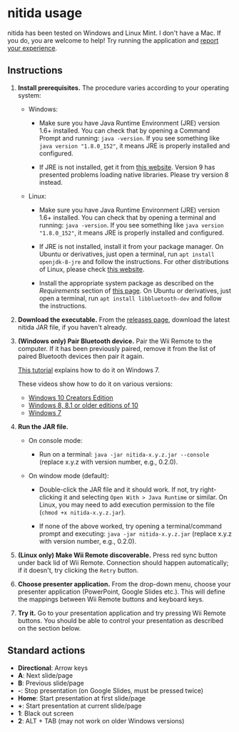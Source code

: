 # nitida usage
nitida has been tested on Windows and Linux Mint. I don't have a
Mac. If you do, you are welcome to help! Try running the application and
[report your experience](https://github.com/awvalenti/bauhinia/issues/85).

## Instructions

1. **Install prerequisites.** The procedure varies according to your
  operating system:
    - Windows:
      - Make sure you have Java Runtime Environment (JRE) version 1.6+
        installed. You can check that by opening a Command Prompt and
        running: ```java -version```. If you see something
        like ```java version "1.8.0_152"```, it means JRE is properly
        installed and configured.

      - If JRE is not installed, get it from [this website](https://java.com/).
        Version 9 has presented problems loading native libraries. Please try
        version 8 instead.

    - Linux:
      - Make sure you have Java Runtime Environment (JRE) version 1.6+
        installed. You can check that by opening a terminal and
        running: ```java -version```. If you see something
        like ```java version "1.8.0_152"```, it means JRE is properly
        installed and configured.

      - If JRE is not installed, install it from your package manager.
        On Ubuntu or derivatives, just open a terminal,
        run ```apt install openjdk-8-jre``` and follow the instructions.
        For other distributions of Linux, please check
        [this website](http://openjdk.java.net/install/).

      - Install the appropriate system package as described on the
        *Requirements* section of [this page](http://bluecove.org/bluecove-gpl/).
        On Ubuntu or derivatives, just open a terminal,
        run ```apt install libbluetooth-dev``` and follow the instructions.

2. **Download the executable.** From the
  [releases page](https://github.com/awvalenti/bauhinia/releases),
  download the latest nitida JAR file, if you haven't already.

3. **(Windows only) Pair Bluetooth device.** Pair the Wii Remote to the
  computer. If it has been previously paired, remove it from the list of paired
  Bluetooth devices then pair it again.

    [This tutorial](http://www.dolphin-emulator.com/connect-wiimote.html) explains
    how to do it on Windows 7.

    These videos show how to do it on various versions:
      - [Windows 10 Creators Edition](https://www.youtube.com/watch?v=d-DKK9RUsIE)
      - [Windows 8, 8.1 or older editions of 10](https://www.youtube.com/watch?v=DIFARukwA5I)
      - [Windows 7](https://www.youtube.com/watch?v=IBo2mNL24Zg)

4. **Run the JAR file.**

    - On console mode:
      - Run on a terminal: ```java -jar nitida-x.y.z.jar --console```
        (replace x.y.z with version number, e.g., 0.2.0).

    - On window mode (default):
      - Double-click the JAR file and it should work. If not, try right-clicking it
        and selecting ```Open With > Java Runtime``` or similar. On Linux, you may need to
        add execution permission to the file (```chmod +x nitida-x.y.z.jar```).

      - If none of the above worked, try opening a terminal/command prompt and
        executing: ```java -jar nitida-x.y.z.jar``` (replace x.y.z with version
        number, e.g., 0.2.0).

5. **(Linux only) Make Wii Remote discoverable.**
  Press red sync button under back lid of Wii Remote.
  Connection should happen automatically; if it doesn't,
  try clicking the ```Retry``` button.

6. **Choose presenter application.** From the drop-down menu, choose your
  presenter application (PowerPoint, Google Slides etc.). This will
  define the mappings between Wii Remote buttons and keyboard keys.

7. **Try it.** Go to your presentation application and
  try pressing Wii Remote buttons. You should be able to control
  your presentation as described on the section below.

## Standard actions
* __Directional__: Arrow keys
* __A__: Next slide/page
* __B__: Previous slide/page
* __-__: Stop presentation (on Google Slides, must be pressed twice)
* __Home__: Start presentation at first slide/page
* __+__: Start presentation at current slide/page
* __1__: Black out screen
* __2__: ALT + TAB (may not work on older Windows versions)
